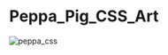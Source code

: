﻿# Peppa_Pig_CSS_Art
![peppa_css](https://user-images.githubusercontent.com/77884951/165365869-9a0122ee-647c-49b7-8109-06b15afe556b.JPG)
